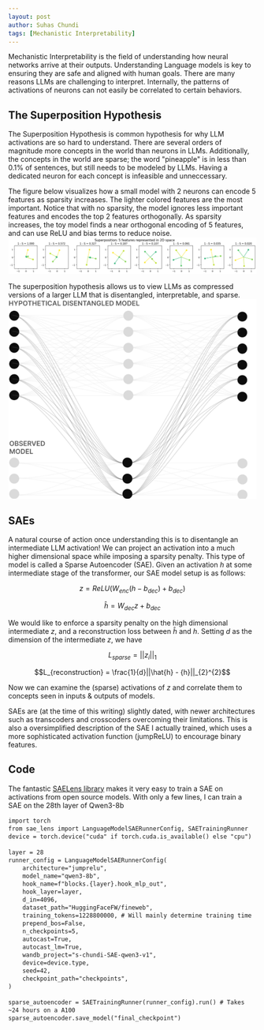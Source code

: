 ```yaml
---
layout: post
author: Suhas Chundi
tags: [Mechanistic Interpretability]
---
```


Mechanistic Interpretability is the field of understanding how neural networks arrive at their outputs. Understanding Language models is key to ensuring they are safe and aligned with human goals. There are many reasons LLMs are challenging to interpret. Internally, the patterns of activations of neurons can not easily be correlated to certain behaviors. 

## The Superposition Hypothesis

The Superposition Hypothesis is common hypothesis for why LLM activations are so hard to understand. There are several orders of magnitude more concepts in the world than neurons in LLMs. Additionally, the concepts in the world are sparse; the word "pineapple" is in less than 0.1% of sentences, but still needs to be modeled by LLMs. Having a dedicated neuron for each concept is infeasible and unneccessary.

The figure below visualizes how a small model with 2 neurons can encode 5 features as sparsity increases. The lighter colored features are the most important. Notice that with no sparsity, the model ignores less important features and encodes the top 2 features orthogonally. As sparsity increases, the toy model finds a near orthogonal encoding of 5 features, and can use ReLU and bias terms to reduce noise.
<img src="/images/mech-int/superposition.png" />

The superposition hypothesis allows us to view LLMs as compressed versions of a larger LLM that is disentangled, interpretable, and sparse.
<img src="/images/mech-int/disentangled.png">
## SAEs

A natural course of action once understanding this is to disentangle an intermediate LLM activation! We can project an activation into a much higher dimensional space while imposing a sparsity penalty. This type of model is called a Sparse Autoencoder (SAE). Given an activation $h$ at some intermediate stage of the transformer, our SAE model setup is as follows:

$$z = ReLU(W_{enc}(h - b_{dec}) + b_{dec})$$

$$\hat{h} = W_{dec}z + b_{dec}$$

We would like to enforce a sparsity penalty on the high dimensional intermediate $z$, and a reconstruction loss between $\hat{h}$ and $h$. Setting $d$ as the dimension of the intermediate $z$, we have

$$L_{sparse} = ||z_i||_1$$

$$L_{reconstruction} = \frac{1}{d}||\hat{h} - {h}||_{2}^{2}$$

Now we can examine the (sparse) activations of $z$ and correlate them to concepts seen in inputs & outputs of models.

SAEs are (at the time of this writing) slightly dated, with newer architectures such as transcoders and crosscoders overcoming their limitations. This is also a oversimplified description of the SAE I actually trained, which uses a more sophisticated activation function (jumpReLU) to encourage binary features.

## Code

The fantastic [SAELens library](https://jbloomaus.github.io/SAELens/v5.10.7/) makes it very easy to train a SAE on activations from open source models. With only a few lines, I can train a SAE on the 28th layer of Qwen3-8b

```
import torch
from sae_lens import LanguageModelSAERunnerConfig, SAETrainingRunner
device = torch.device("cuda" if torch.cuda.is_available() else "cpu")

layer = 28
runner_config = LanguageModelSAERunnerConfig(
    architecture="jumprelu",
    model_name="qwen3-8b",
    hook_name=f"blocks.{layer}.hook_mlp_out",
    hook_layer=layer,
    d_in=4096,
    dataset_path="HuggingFaceFW/fineweb",
    training_tokens=1228800000, # Will mainly determine training time
    prepend_bos=False,
    n_checkpoints=5,
    autocast=True,
    autocast_lm=True,
    wandb_project="s-chundi-SAE-qwen3-v1",
    device=device.type,
    seed=42,
    checkpoint_path="checkpoints",
)

sparse_autoencoder = SAETrainingRunner(runner_config).run() # Takes ~24 hours on a A100
sparse_autoencoder.save_model("final_checkpoint")
```

